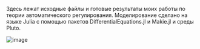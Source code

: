 Здесь лежат исходные файлы и готовые результаты моих работы по теории автоматического регулирования. Моделирование сделано на языке Julia с помощью пакетов DifferentialEquations.jl и Makie.jl и среды Pluto.

![image](https://github.com/user-attachments/assets/091af76e-7b25-4c35-9e99-d6ee3fb63ed8)
